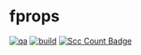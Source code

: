 # fprops

[![qa](https://github.com/andrsd/godzilla/actions/workflows/qa.yml/badge.svg)](https://github.com/andrsd/godzilla/actions/workflows/qa.yml)
[![build](https://github.com/andrsd/godzilla/actions/workflows/build.yml/badge.svg?branch=main&event=push)](https://github.com/andrsd/godzilla/actions/workflows/build.yml)
[![Scc Count Badge](https://sloc.xyz/github/andrsd/fprops/)](https://github.com/andrsd/fprops/)
